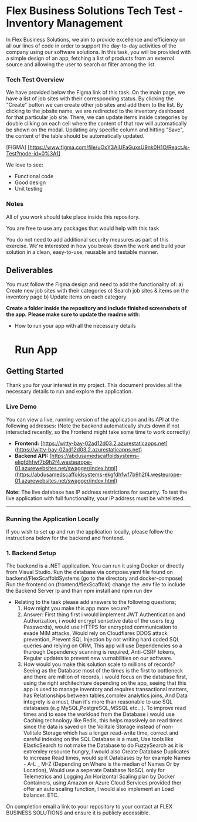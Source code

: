 # Flex Business Solutions Tech Test - Inventory Management

In Flex Business Solutions, we aim to provide excellence and efficiency on all our lines of code in order to support the day-to-day activities of the company using our software solutions. In this task, you will be provided with a simple design of an app, fetching a list of products from an external source and allowing the user to search or filter among the list.

### Tech Test Overview

We have provided below the Figma link of this task. On the main page, we have a list of job sites with their corresponding status. By clicking the "Create" button we can create other job sites and add them to the list. By clicking to the jobsite name, we are redirected to the inventory dashboard for that particular job site. There, we can update items inside categories by double cliking on each cell where the content of that row will automatically be shown on the modal. Updating any specific column and hitting "Save", the content of the table should be automatically updated.

[FIGMA] [https://www.figma.com/file/uOxY3AiUFaGuxsU9nk0H1O/ReactJs-Test?node-id=0%3A1]

We love to see:

- Functional code
- Good design
- Unit testing

### Notes

All of you work should take place inside this repository.

You are free to use any packages that would help with this task

You do not need to add additional security measures as part of this exercise.
We're interested in how you break down the work and build your solution in a clean, easy-to-use, reusable and testable manner.

## Deliverables

You must follow the Figma design and need to add the functionality of:
a) Create new job sites with their categories
c) Search job sites & items on the inventory page
b) Update items on each category

**Create a folder inside the repository and include finished screenshots of the app.**
**Please make sure to update the readme with**:

- How to run your app with all the necessary details
  # Run App

## Getting Started

Thank you for your interest in my project. This document provides all the necessary details to run and explore the application.

### Live Demo

You can view a live, running version of the application and its API at the following addresses:
(Note the backend automatically shuts down if not interacted recently, so the Frontend might take some time to work correctly)
- **Frontend:** [https://witty-bay-02ad12d03.2.azurestaticapps.net](https://witty-bay-02ad12d03.2.azurestaticapps.net)
- **Backend API:** [https://abdusamedscaffoldsystems-ekgfdhfwf7b9h2f4.westeurope-01.azurewebsites.net/swagger/index.html](https://abdusamedscaffoldsystems-ekgfdhfwf7b9h2f4.westeurope-01.azurewebsites.net/swagger/index.html)

**Note:** The live database has IP address restrictions for security. To test the live application with full functionality, your IP address must be whitelisted.

---

### Running the Application Locally

If you wish to set up and run the application locally, please follow the instructions below for the backend and frontend.

### 1. Backend Setup

The backend is a .NET application. You can run it using Docker or directly from Visual Studio.
Run the database via compose.yaml file found on backend/FlexScaffoldSystems (go to the directory and docker-compose)
Run the frontend on (frontend/flexScaffold) change the .env file to include the Backend Server Ip and than 
npm install and npm run dev

- Relating to the task please add answers to the following questions;
  1. How might you make this app more secure?
  1. Answer:
     First thing first i would implement JWT Authentication and Authorization, i would encrypt sensetive data of the users (e.g Passwords), would use HTTPS for encrypted communication to evade MIM attacks, Would rely on Cloudflares DDOS attack prevention, Prevent SQL Injection by not writing hard coded SQL queries and relying on ORM, This app will use Dependencies so a thurough Dependency scanning is required, Anti-CSRF tokens, Regular updates to prevent new vurnabilities on our software.
  1. How would you make this solution scale to millions of records?
     Seeing as the Database most of the times is the first to bottleneck and there are million of records, i would focus on the database first, using the right architechture depending on the app, seeing that this app is used to manage inventory and requires transactional matters, has Relationships between tables,complex analytics joins, And Data integrety is a must, than it's more than reasonable to use SQL databases (e.g MySQL,PostgreSQL,MSSQL etc...).
     To improve read times and to ease the workload from the Database i would use Caching technology like Redis, this helps massively on read times since the data is saved on the Volitale Storage instead of non-Volitale Storage which has a longer read-write time, correct and careful indexing on the SQL Database is a must, Use tools like ElasticSearch to not make the Database to do FuzzySearch as it is extremley resource hungry, I would also Create Database Duplicates to increase Read times, would split Databases by for example Names - A-L \_ M-Z (Depending on Where is the median of Names Or by Location), Would use a seperate Database NoSQL only for Telemetrics and Logging,An Horizontal Scaling plan by Docker Containers, using Amazon or Azure Cloud Services provided ther offer an auto scaling function, I would also implement an Load balancer. ETC.

On completion email a link to your repository to your contact at FLEX BUSINESS SOLUTIONS and ensure it is publicly accessible.
